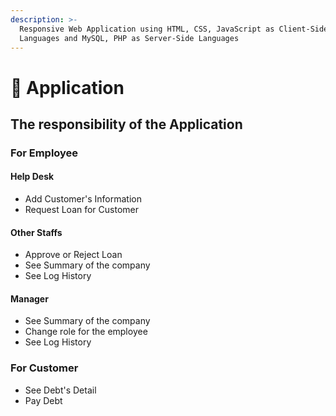 ```yaml
---
description: >-
  Responsive Web Application using HTML, CSS, JavaScript as Client-Side
  Languages and MySQL, PHP as Server-Side Languages
---
```


# 🦈 Application

## The responsibility of the Application

### For Employee

#### Help Desk

* Add Customer's Information
* Request Loan for Customer

#### Other Staffs

* Approve or Reject Loan
* See Summary of the company
* See Log History

#### Manager

* See Summary of the company
* Change role for the employee
* See Log History

### For Customer

* See Debt's Detail
* Pay Debt

